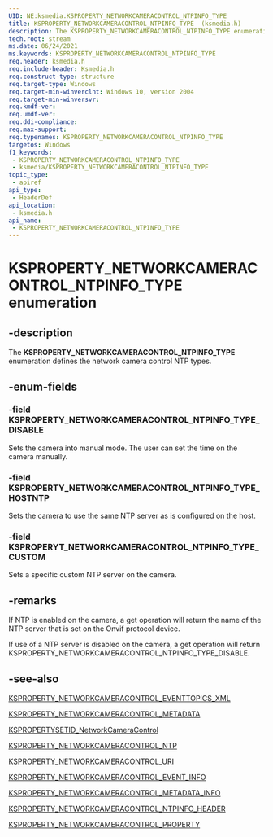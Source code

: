 ```yaml
---
UID: NE:ksmedia.KSPROPERTY_NETWORKCAMERACONTROL_NTPINFO_TYPE
title: KSPROPERTY_NETWORKCAMERACONTROL_NTPINFO_TYPE  (ksmedia.h)
description: The KSPROPERTY_NETWORKCAMERACONTROL_NTPINFO_TYPE enumeration defines the network camera control NTP types.
tech.root: stream
ms.date: 06/24/2021
ms.keywords: KSPROPERTY_NETWORKCAMERACONTROL_NTPINFO_TYPE
req.header: ksmedia.h
req.include-header: Ksmedia.h
req.construct-type: structure
req.target-type: Windows
req.target-min-winverclnt: Windows 10, version 2004
req.target-min-winversvr: 
req.kmdf-ver: 
req.umdf-ver: 
req.ddi-compliance: 
req.max-support: 
req.typenames: KSPROPERTY_NETWORKCAMERACONTROL_NTPINFO_TYPE
targetos: Windows
f1_keywords:
 - KSPROPERTY_NETWORKCAMERACONTROL_NTPINFO_TYPE
 - ksmedia/KSPROPERTY_NETWORKCAMERACONTROL_NTPINFO_TYPE
topic_type:
 - apiref
api_type:
 - HeaderDef
api_location:
 - ksmedia.h
api_name:
 - KSPROPERTY_NETWORKCAMERACONTROL_NTPINFO_TYPE
---
```


# KSPROPERTY_NETWORKCAMERACONTROL_NTPINFO_TYPE enumeration


## -description

The **KSPROPERTY_NETWORKCAMERACONTROL_NTPINFO_TYPE** enumeration defines the network camera control NTP types.

## -enum-fields

### -field KSPROPERTY_NETWORKCAMERACONTROL_NTPINFO_TYPE_DISABLE

Sets the camera into manual mode. The user can set the time on the camera manually.

### -field KSPROPERTY_NETWORKCAMERACONTROL_NTPINFO_TYPE_HOSTNTP

Sets the camera to use the same NTP server as is configured on the host.

### -field KSPROPERYT_NETWORKCAMERACONTROL_NTPINFO_TYPE_CUSTOM

Sets a specific custom NTP server on the camera.

## -remarks

If NTP is enabled on the camera, a get operation will return the name of the NTP server that is set on the Onvif protocol device.

If use of a NTP server is disabled on the camera, a get operation will return KSPROPERTY_NETWORKCAMERACONTROL_NTPINFO_TYPE_DISABLE.

## -see-also

[KSPROPERTY_NETWORKCAMERACONTROL_EVENTTOPICS_XML](/windows-hardware/drivers/stream/ksproperty-networkcameracontrol-eventtopics-xml)

[KSPROPERTY_NETWORKCAMERACONTROL_METADATA](/windows-hardware/drivers/stream/ksproperty-networkcameracontrol-metadata)

[KSPROPERTYSETID_NetworkCameraControl](/windows-hardware/drivers/stream/kspropertysetid-networkcameracontrol)

[KSPROPERTY_NETWORKCAMERACONTROL_NTP](/windows-hardware/drivers/stream/ksproperty-networkcameracontrol-ntp)

[KSPROPERTY_NETWORKCAMERACONTROL_URI](/windows-hardware/drivers/stream/ksproperty-networkcameracontrol-uri)

[KSPROPERTY_NETWORKCAMERACONTROL_EVENT_INFO](ns-ksmedia-ksproperty_networkcameracontrol_event_info.md)

[KSPROPERTY_NETWORKCAMERACONTROL_METADATA_INFO](ns-ksmedia-ksproperty_networkcameracontrol_metadata_info.md)

[KSPROPERTY_NETWORKCAMERACONTROL_NTPINFO_HEADER](ns-ksmedia-ksproperty_networkcameracontrol_ntpinfo_header.md)

[KSPROPERTY_NETWORKCAMERACONTROL_PROPERTY](ne-ksmedia-ksproperty_networkcameracontrol_property.md)


